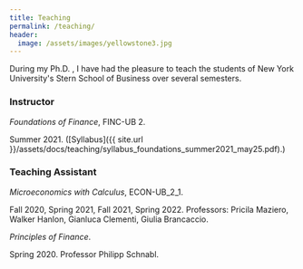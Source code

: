 ```yaml
---
title: Teaching
permalink: /teaching/
header:
  image: /assets/images/yellowstone3.jpg
---
```


During my Ph.D. , I have had the pleasure to teach the students of New York University's Stern School of Business over several semesters. 

### Instructor

*Foundations of Finance*, FINC-UB 2.

Summer 2021. ([Syllabus]({{ site.url }}/assets/docs/teaching/syllabus_foundations_summer2021_may25.pdf).)


### Teaching Assistant


*Microeconomics with Calculus*, ECON-UB_2_1.

Fall 2020, Spring 2021, Fall 2021, Spring 2022. Professors: Pricila Maziero, Walker Hanlon, Gianluca Clementi, Giulia Brancaccio.

*Principles of Finance*.

Spring 2020. Professor Philipp Schnabl.